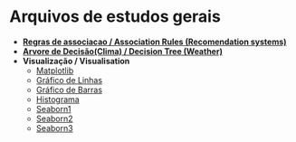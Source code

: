 # Arquivos de estudos gerais

* **[Regras de associacao / Association Rules (Recomendation systems)](https://github.com/caiobellezi/estudos/blob/master/Estudos_Regras_de_associacao.ipynb)**
* **[Arvore de Decisão(Clima) / Decision Tree (Weather)](https://github.com/caiobellezi/estudos/blob/master/Estudos_Arvore_de_Decisao_(Decision_Tree)_Clima.ipynb)**
* **Visualização / Visualisation**
  * [Matplotlib](https://github.com/caiobellezi/estudos/blob/master/Matplotlib.ipynb)
  * [Gráfico de Linhas](https://github.com/caiobellezi/estudos/blob/master/Grafico_de_linhas.ipynb)
  * [Gráfico de Barras](https://github.com/caiobellezi/estudos/blob/master/Graficos_de_Barras.ipynb)
  * [Histograma](https://github.com/caiobellezi/estudos/blob/master/Histogramas.ipynb)
  * [Seaborn1](https://github.com/caiobellezi/estudos/blob/master/Seaborn_1.ipynb)
  * [Seaborn2](https://github.com/caiobellezi/estudos/blob/master/Seaborn2.ipynb)
  * [Seaborn3](https://github.com/caiobellezi/estudos/blob/master/Seaborn3.ipynb)
